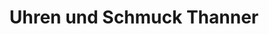 ---
title: "Uhren und Schmuck Thanner"
url: /wolfratshausen/uhren-und-schmuck-thanner/
shop: Schmuck
---